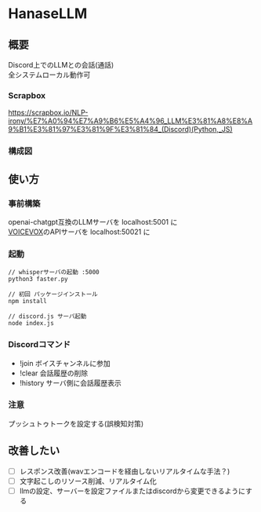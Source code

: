 # HanaseLLM

## 概要
Discord上でのLLMとの会話(通話)  
全システムローカル動作可

### Scrapbox
https://scrapbox.io/NLP-irony/%E7%A0%94%E7%A9%B6%E5%A4%96_LLM%E3%81%A8%E8%A9%B1%E3%81%97%E3%81%9F%E3%81%84_(Discord)(Python,_JS)

### 構成図  
<picture>
<source media="(prefers-color-scheme: dark)" srcset="pics/hanasellm-dark.png">
<source media="(prefers-color-scheme: light)" srcset="pics/hanasellm-white.png">
</picture>

## 使い方

### 事前構築
openai-chatgpt互換のLLMサーバを localhost:5001 に  
[VOICEVOX](https://github.com/VOICEVOX/voicevox_engine)のAPIサーバを localhost:50021 に


### 起動

``` 
// whisperサーバの起動 :5000
python3 faster.py 

// 初回 パッケージインストール
npm install

// discord.js サーバ起動
node index.js
```

### Discordコマンド

- !join ボイスチャンネルに参加
- !clear 会話履歴の削除
- !history サーバ側に会話履歴表示

### 注意
プッシュトゥトークを設定する(誤検知対策)

## 改善したい
- [ ]  レスポンス改善(wavエンコードを経由しないリアルタイムな手法？)
- [ ] 文字起こしのリソース削減、リアルタイム化
- [ ] llmの設定、サーバーを設定ファイルまたはdiscordから変更できるようにする